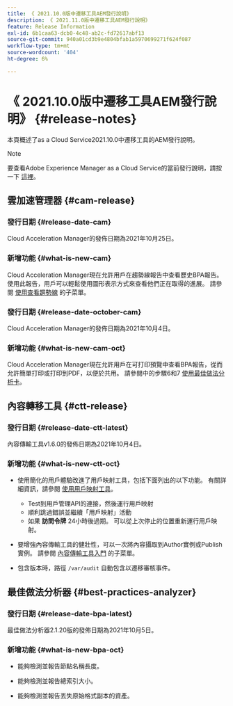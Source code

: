 ```yaml
---
title: 《 2021.10.0版中遷移工具AEM發行說明》
description: 《 2021.11.0版中遷移工具AEM發行說明》
feature: Release Information
exl-id: 6b1caa63-dcb0-4c48-ab2c-fd72617abf13
source-git-commit: 940a01cd3b9e4804bfab1a5970699271f624f087
workflow-type: tm+mt
source-wordcount: '404'
ht-degree: 6%

---
```


# 《 2021.10.0版中遷移工具AEM發行說明》 {#release-notes}

本頁概述了as a Cloud Service2021.10.0中遷移工具的AEM發行說明。

>[!NOTE]
>要查看Adobe Experience Manager as a Cloud Service的當前發行說明，請按一下 [這裡](https://experienceleague.adobe.com/docs/experience-manager-cloud-service/release-notes/release-notes/release-notes-current.html?lang=zh-Hant)。

## 雲加速管理器 {#cam-release}

### 發行日期 {#release-date-cam}

Cloud Acceleration Manager的發佈日期為2021年10月25日。

### 新增功能 {#what-is-new-cam}

Cloud Acceleration Manager現在允許用戶在趨勢線報告中查看歷史BPA報告。 使用此報告，用戶可以輕鬆使用圖形表示方式來查看他們正在取得的進展。 請參閱 [使用查看趨勢線](https://experienceleague.adobe.com/docs/experience-manager-cloud-service/moving/cloud-acceleration-manager/using-cam/cam-readiness-phase.html?lang=en#trendline-view-cam) 的子菜單。

### 發行日期 {#release-date-october-cam}

Cloud Acceleration Manager的發佈日期為2021年10月4日。

### 新增功能 {#what-is-new-cam-oct}

Cloud Acceleration Manager現在允許用戶在可打印預覽中查看BPA報告，從而允許簡單打印或打印到PDF，以便於共用。 請參閱中的步驟6和7 [使用最佳做法分析卡](https://experienceleague.adobe.com/docs/experience-manager-cloud-service/moving/cloud-acceleration-manager/using-cam/cam-readiness-phase.html?lang=en#best-practices-analysis)。


## 內容轉移工具 {#ctt-release}

### 發行日期 {#release-date-ctt-latest}

內容傳輸工具v1.6.0的發佈日期為2021年10月4日。

### 新增功能 {#what-is-new-ctt-oct}

* 使用簡化的用戶體驗改進了用戶映射工具，包括下面列出的以下功能。 有關詳細資訊，請參閱 [使用用戶映射工具](https://experienceleague.adobe.com/docs/experience-manager-cloud-service/moving/cloud-migration/content-transfer-tool/user-mapping-tool/using-user-mapping-tool.html)。
   * Test到用戶管理API的連接，然後運行用戶映射
   * 順利跳過錯誤並繼續「用戶映射」活動
   * 如果 **訪問令牌** 24小時後過期。 可以從上次停止的位置重新運行用戶映射。

* 要增強內容傳輸工具的健壯性，可以一次將內容攝取到Author實例或Publish實例。 請參閱 [內容傳輸工具入門](https://experienceleague.adobe.com/docs/experience-manager-cloud-service/moving/cloud-migration/content-transfer-tool/getting-started-content-transfer-tool.html?lang=en) 的子菜單。

* 包含版本時，路徑 `/var/audit` 自動包含以遷移審核事件。

## 最佳做法分析器 {#best-practices-analyzer}

### 發行日期 {#release-date-bpa-latest}

最佳做法分析器2.1.20版的發佈日期為2021年10月5日。

### 新增功能 {#what-is-new-bpa-oct}

* 能夠檢測並報告節點名稱長度。

* 能夠檢測並報告總索引大小。

* 能夠檢測並報告丟失原始格式副本的資產。
